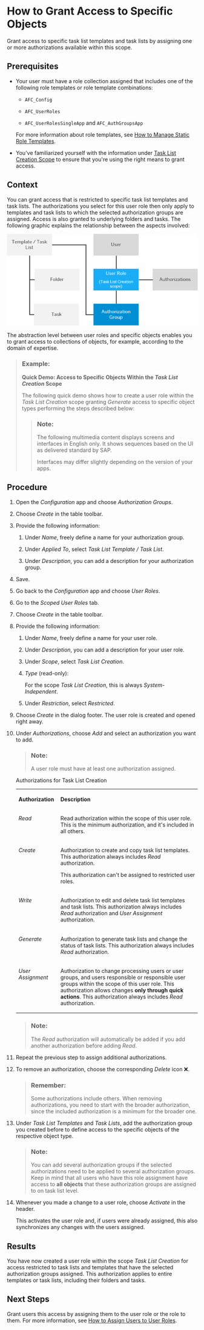 <!-- loio822ddcf75cb3484183ab11f4648039a0 -->

<link rel="stylesheet" type="text/css" href="../css/sap-icons.css"/>

# How to Grant Access to Specific Objects

Grant access to specific task list templates and task lists by assigning one or more authorizations available within this scope.



<a name="loio822ddcf75cb3484183ab11f4648039a0__prereq_hmn_1bj_qrb"/>

## Prerequisites

-   Your user must have a role collection assigned that includes one of the following role templates or role template combinations:

    -   `AFC_Config`

    -   `AFC_UserRoles`

    -   `AFC_UserRolesSingleApp` and `AFC_AuthGroupsApp`


    For more information about role templates, see [How to Manage Static Role Templates](how-to-manage-static-role-templates-0cca34d.md).

-   You've familiarized yourself with the information under [Task List Creation Scope](task-list-creation-scope-ba4100e.md) to ensure that you're using the right means to grant access.




## Context

You can grant access that is restricted to specific task list templates and task lists. The authorizations you select for this user role then only apply to templates and task lists to which the selected authorization groups are assigned. Access is also granted to underlying folders and tasks. The following graphic explains the relationship between the aspects involved:

 ![Graphic depicting the relationship between objects and user roles: A user is assigned to a user role, which in turn has authorizations assigned. Additionally, authorization groups are assigned to the user role and to task list templates or task lists at the same time. This assignment on both sides (user role and task list) establishes the relationship between user and object and it grants access. Access to the task list or template automatically grants access to underlying folders and tasks.](images/Image_New_Auth_Concept_-_DEF_scope_Access_to_Specific_Objects_b23b76d.png) 

The abstraction level between user roles and specific objects enables you to grant access to collections of objects, for example, according to the domain of expertise.

> ### Example:  
> **Quick Demo: Access to Specific Objects Within the *Task List Creation* Scope**
> 
> The following quick demo shows how to create a user role within the *Task List Creation* scope granting *Generate* access to specific object types performing the steps described below:
> 
> > ### Note:  
> > The following multimedia content displays screens and interfaces in English only. It shows sequences based on the UI as delivered standard by SAP.
> > 
> > Interfaces may differ slightly depending on the version of your apps.



## Procedure

1.  Open the *Configuration* app and choose *Authorization Groups*.

2.  Choose *Create* in the table toolbar.

3.  Provide the following information:

    1.  Under *Name*, freely define a name for your authorization group.

    2.  Under *Applied To*, select *Task List Template / Task List*.

    3.  Under *Description*, you can add a description for your authorization group.


4.  Save.

5.  Go back to the *Configuration* app and choose *User Roles*.

6.  Go to the *Scoped User Roles* tab.

7.  Choose *Create* in the table toolbar.

8.  Provide the following information:

    1.  Under *Name*, freely define a name for your user role.

    2.  Under *Description*, you can add a description for your user role.

    3.  Under *Scope*, select *Task List Creation*.

    4.  *Type* \(read-only\):

        For the scope *Task List Creation*, this is always *System-Independent*.

    5.  Under *Restriction*, select *Restricted*.


9.  Choose *Create* in the dialog footer. The user role is created and opened right away.

10. Under *Authorizations*, choose *Add* and select an authorization you want to add.

    > ### Note:  
    > A user role must have at least one authorization assigned.

    <a name="loio822ddcf75cb3484183ab11f4648039a0__d17e5057"/>Authorizations for Task List Creation


    <table>
    <tr>
    <th valign="top">

    Authorization


    
    </th>
    <th valign="top">

    Description


    
    </th>
    </tr>
    <tr>
    <td valign="top">

    *Read*


    
    </td>
    <td valign="top">

    Read authorization within the scope of this user role. This is the minimum authorization, and it's included in all others.


    
    </td>
    </tr>
    <tr>
    <td valign="top">

    *Create*


    
    </td>
    <td valign="top">

    Authorization to create and copy task list templates. This authorization always includes *Read* authorization.

    This authorization can't be assigned to restricted user roles.


    
    </td>
    </tr>
    <tr>
    <td valign="top">

    *Write*


    
    </td>
    <td valign="top">

    Authorization to edit and delete task list templates and task lists. This authorization always includes *Read* authorization and *User Assignment* authorization.


    
    </td>
    </tr>
    <tr>
    <td valign="top">

    *Generate*


    
    </td>
    <td valign="top">

    Authorization to generate task lists and change the status of task lists. This authorization always includes *Read* authorization.


    
    </td>
    </tr>
    <tr>
    <td valign="top">

    *User Assignment*


    
    </td>
    <td valign="top">

    Authorization to change processing users or user groups, and users responsible or responsible user groups within the scope of this user role. This authorization allows changes **only through quick actions**. This authorization always includes *Read* authorization.


    
    </td>
    </tr>
    </table>
    
    > ### Note:  
    > The *Read* authorization will automatically be added if you add another authorization before adding *Read*.

11. Repeat the previous step to assign additional authorizations.

12. To remove an authorization, choose the corresponding *Delete* icon :x:.

    > ### Remember:  
    > Some authorizations include others. When removing authorizations, you need to start with the broader authorization, since the included authorization is a minimum for the broader one.

13. Under *Task List Templates* and *Task Lists*, add the authorization group you created before to define access to the specific objects of the respective object type.

    > ### Note:  
    > You can add several authorization groups if the selected authorizations need to be applied to several authorization groups. Keep in mind that all users who have this role assignment have access to **all objects** that these authorization groups are assigned to on task list level.

14. Whenever you made a change to a user role, choose *Activate* in the header.

    This activates the user role and, if users were already assigned, this also synchronizes any changes with the users assigned.




<a name="loio822ddcf75cb3484183ab11f4648039a0__result_jfj_ljj_qrb"/>

## Results

You have now created a user role within the scope *Task List Creation* for access restricted to task lists and templates that have the selected authorization groups assigned. This authorization applies to entire templates or task lists, including their folders and tasks.



<a name="loio822ddcf75cb3484183ab11f4648039a0__postreq_wm2_tjj_qrb"/>

## Next Steps

Grant users this access by assigning them to the user role or the role to them. For more information, see [How to Assign Users to User Roles](how-to-assign-users-to-user-roles-f703a5c.md).

